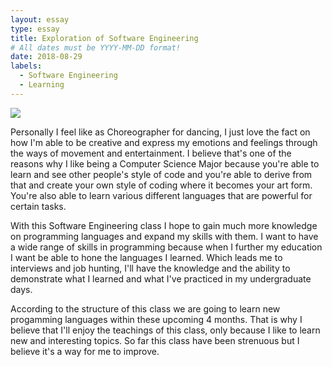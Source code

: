 ```yaml
---
layout: essay
type: essay
title: Exploration of Software Engineering
# All dates must be YYYY-MM-DD format!
date: 2018-08-29
labels:
  - Software Engineering
  - Learning
---
```


<img class="ui tiny left circular floated image" src="../images/">

Personally I feel like as Choreographer for dancing, I just love the fact on how I'm able to be creative and express my emotions and feelings through the ways of movement and entertainment. I believe that's one of the reasons why I like being a Computer Science Major because you're able to learn and see other people's style of code and you're able to derive from that and create your own style of coding where it becomes your art form. You're also able to learn various different languages that are powerful for certain tasks.

With this Software Engineering class I hope to gain much more knowledge on programming languages and expand my skills with them. I want to have a wide range of skills in programming because when I further my education I want be able to hone the languages I learned. Which leads me to interviews and job hunting, I'll have the knowledge and the ability to demonstrate what I learned and what I've practiced in my undergraduate days.

According to the structure of this class we are going to learn new progamming languages within these upcoming 4 months. That is why I believe that I'll enjoy the teachings of this class, only because I like to learn new and interesting topics. So far this class have been strenuous but I believe it's a way for me to improve.

